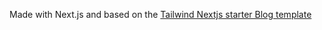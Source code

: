 Made with Next.js and based on the [Tailwind Nextjs starter Blog template](https://github.com/timlrx/tailwind-nextjs-starter-blog)

